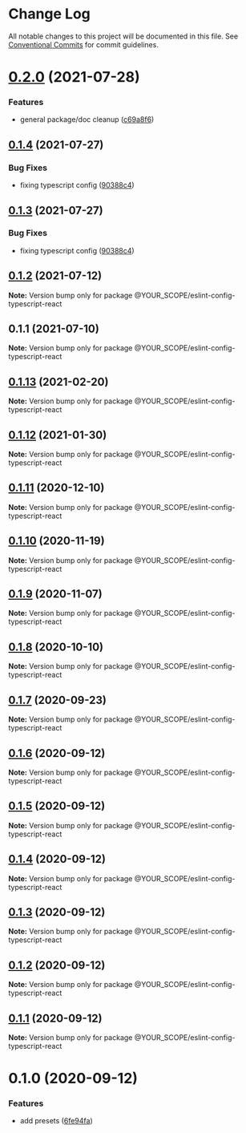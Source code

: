 # Change Log

All notable changes to this project will be documented in this file.
See [Conventional Commits](https://conventionalcommits.org) for commit guidelines.

# [0.2.0](https://github.com/YOUR_SCOPE/configs/compare/@YOUR_SCOPE/eslint-config-typescript-react@0.1.4...@YOUR_SCOPE/eslint-config-typescript-react@0.2.0) (2021-07-28)


### Features

* general package/doc cleanup ([c69a8f6](https://github.com/YOUR_SCOPE/configs/commit/c69a8f60a03531f44d7996955d48d522d9637427))





## [0.1.4](https://github.com/YOUR_SCOPE/configs/compare/@YOUR_SCOPE/eslint-config-typescript-react@0.1.2...@YOUR_SCOPE/eslint-config-typescript-react@0.1.4) (2021-07-27)

### Bug Fixes

- fixing typescript config ([90388c4](https://github.com/YOUR_SCOPE/configs/commit/90388c4a744ba11070f668e752123d549994c4fb))

## [0.1.3](https://github.com/YOUR_SCOPE/configs/compare/@YOUR_SCOPE/eslint-config-typescript-react@0.1.2...@YOUR_SCOPE/eslint-config-typescript-react@0.1.3) (2021-07-27)

### Bug Fixes

- fixing typescript config ([90388c4](https://github.com/YOUR_SCOPE/configs/commit/90388c4a744ba11070f668e752123d549994c4fb))

## [0.1.2](https://github.com/YOUR_SCOPE/configs/compare/@YOUR_SCOPE/eslint-config-typescript-react@0.1.1...@YOUR_SCOPE/eslint-config-typescript-react@0.1.2) (2021-07-12)

**Note:** Version bump only for package @YOUR_SCOPE/eslint-config-typescript-react

## 0.1.1 (2021-07-10)

**Note:** Version bump only for package @YOUR_SCOPE/eslint-config-typescript-react

## [0.1.13](https://github.com/YOUR_SCOPE/configs/compare/@YOUR_SCOPE/eslint-config-typescript-react@0.1.12...@YOUR_SCOPE/eslint-config-typescript-react@0.1.13) (2021-02-20)

**Note:** Version bump only for package @YOUR_SCOPE/eslint-config-typescript-react

## [0.1.12](https://github.com/YOUR_SCOPE/configs/compare/@YOUR_SCOPE/eslint-config-typescript-react@0.1.11...@YOUR_SCOPE/eslint-config-typescript-react@0.1.12) (2021-01-30)

**Note:** Version bump only for package @YOUR_SCOPE/eslint-config-typescript-react

## [0.1.11](https://github.com/YOUR_SCOPE/configs/compare/@YOUR_SCOPE/eslint-config-typescript-react@0.1.10...@YOUR_SCOPE/eslint-config-typescript-react@0.1.11) (2020-12-10)

**Note:** Version bump only for package @YOUR_SCOPE/eslint-config-typescript-react

## [0.1.10](https://github.com/YOUR_SCOPE/configs/compare/@YOUR_SCOPE/eslint-config-typescript-react@0.1.9...@YOUR_SCOPE/eslint-config-typescript-react@0.1.10) (2020-11-19)

**Note:** Version bump only for package @YOUR_SCOPE/eslint-config-typescript-react

## [0.1.9](https://github.com/YOUR_SCOPE/configs/compare/@YOUR_SCOPE/eslint-config-typescript-react@0.1.8...@YOUR_SCOPE/eslint-config-typescript-react@0.1.9) (2020-11-07)

**Note:** Version bump only for package @YOUR_SCOPE/eslint-config-typescript-react

## [0.1.8](https://github.com/YOUR_SCOPE/configs/compare/@YOUR_SCOPE/eslint-config-typescript-react@0.1.7...@YOUR_SCOPE/eslint-config-typescript-react@0.1.8) (2020-10-10)

**Note:** Version bump only for package @YOUR_SCOPE/eslint-config-typescript-react

## [0.1.7](https://github.com/YOUR_SCOPE/configs/compare/@YOUR_SCOPE/eslint-config-typescript-react@0.1.6...@YOUR_SCOPE/eslint-config-typescript-react@0.1.7) (2020-09-23)

**Note:** Version bump only for package @YOUR_SCOPE/eslint-config-typescript-react

## [0.1.6](https://github.com/YOUR_SCOPE/configs/compare/@YOUR_SCOPE/eslint-config-typescript-react@0.1.5...@YOUR_SCOPE/eslint-config-typescript-react@0.1.6) (2020-09-12)

**Note:** Version bump only for package @YOUR_SCOPE/eslint-config-typescript-react

## [0.1.5](https://github.com/YOUR_SCOPE/configs/compare/@YOUR_SCOPE/eslint-config-typescript-react@0.1.4...@YOUR_SCOPE/eslint-config-typescript-react@0.1.5) (2020-09-12)

**Note:** Version bump only for package @YOUR_SCOPE/eslint-config-typescript-react

## [0.1.4](https://github.com/YOUR_SCOPE/configs/compare/@YOUR_SCOPE/eslint-config-typescript-react@0.1.3...@YOUR_SCOPE/eslint-config-typescript-react@0.1.4) (2020-09-12)

**Note:** Version bump only for package @YOUR_SCOPE/eslint-config-typescript-react

## [0.1.3](https://github.com/YOUR_SCOPE/configs/compare/@YOUR_SCOPE/eslint-config-typescript-react@0.1.2...@YOUR_SCOPE/eslint-config-typescript-react@0.1.3) (2020-09-12)

**Note:** Version bump only for package @YOUR_SCOPE/eslint-config-typescript-react

## [0.1.2](https://github.com/YOUR_SCOPE/configs/compare/@YOUR_SCOPE/eslint-config-typescript-react@0.1.1...@YOUR_SCOPE/eslint-config-typescript-react@0.1.2) (2020-09-12)

**Note:** Version bump only for package @YOUR_SCOPE/eslint-config-typescript-react

## [0.1.1](https://github.com/YOUR_SCOPE/configs/compare/@YOUR_SCOPE/eslint-config-typescript-react@0.1.0...@YOUR_SCOPE/eslint-config-typescript-react@0.1.1) (2020-09-12)

**Note:** Version bump only for package @YOUR_SCOPE/eslint-config-typescript-react

# 0.1.0 (2020-09-12)

### Features

- add presets ([6fe94fa](https://github.com/YOUR_SCOPE/configs/commit/6fe94fae4ed9d80b18833c9e5a3f51f710ebda43))
